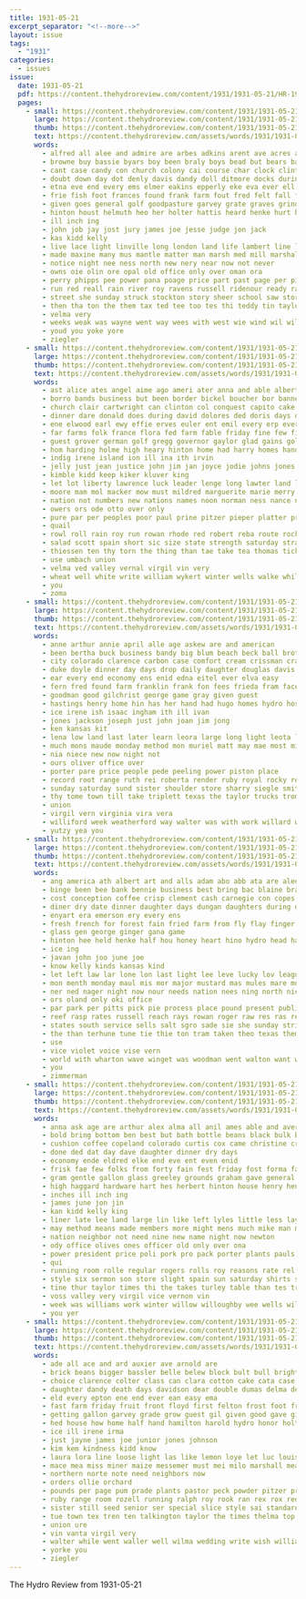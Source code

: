 ```yaml
---
title: 1931-05-21
excerpt_separator: "<!--more-->"
layout: issue
tags:
  - "1931"
categories:
  - issues
issue:
  date: 1931-05-21
  pdf: https://content.thehydroreview.com/content/1931/1931-05-21/HR-1931-05-21.pdf
  pages:
    - small: https://content.thehydroreview.com/content/1931/1931-05-21/small/HR-1931-05-21-01.jpg
      large: https://content.thehydroreview.com/content/1931/1931-05-21/large/HR-1931-05-21-01.jpg
      thumb: https://content.thehydroreview.com/content/1931/1931-05-21/thumbnails/HR-1931-05-21-01.jpg
      text: https://content.thehydroreview.com/assets/words/1931/1931-05-21/HR-1931-05-21-01.txt
      words:
        - alfred all alee and admire are arbes adkins arent ave acres ally asta aber
        - browne buy bassie byars boy been braly boys bead but bears bassler baal bae brothers beulah branco bones breed bill byler bernice bry bandy barber ber blew bailiff bank bryson beach ball back bala boucher bessie bee business band ben
        - cant case candy con church colony cai course char clock clinton class can city come comp child crow cox cecil chock cross carnegie chater cole cock court cramp carney chittenden corn chamber
        - doubt down day dot denly davis dandy doll ditmore docks during davidson dolly dye days date dunithan double death daughter dick dan dairy dust done dumas
        - etna eve end every ems elmer eakins epperly eke eva ever ell
        - frie fish foot frances found frank farm fout fred felt fall from foreman farmer felton fisher fort fell fing fears fund folsom friends first for
        - given goes general golf goodpasture garvey grate graves grinder gun gave good game grade
        - hinton houst helmuth heo her holter hattis heard henke hurt hour hart house him harriett had hand hydro hes hard high has hail harmon half hen home hambrick hafer hold hatfield halls hardware
        - ill inch ing
        - john job jay jost jury james joe jesse judge jon jack
        - kas kidd kelly
        - live lace light linville long london land life lambert line lum last league look like leedy leon lea large lone lomas little
        - made maxine many mus mantle matter man marsh med mill marshall meed morin money merle maule miller men morgan market mand mons mis min mos more monday mak members march main mol murry may mcanally mesh moore
        - notice night nee ness north new nery near now not never
        - owns oie olin ore opal old office only over oman ora
        - perry phipps pee power pana poage price part past page per pitzer palace people pretty pass phe prise
        - run red reall rain river roy ravens russell ridenour ready race rozell rogers ray
        - street she sunday struck stockton story sheer school saw storm second summerfield stick sumer store sher savi seats soon such stand saturday straight style siefert sherman schools smith said search slagell sinning stange son staples sang simpson south salat seven standard senior sack staff
        - then tha ton the them tax ted tee too tes thi teddy tin taylor than taken toy tate team thering tell town
        - velma very
        - weeks weak was wayne went way wees with west wie wind wil will work wake waller winsor wal week won whit while wells well wider weatherford wen
        - youd you yoke yore
        - ziegler
    - small: https://content.thehydroreview.com/content/1931/1931-05-21/small/HR-1931-05-21-02.jpg
      large: https://content.thehydroreview.com/content/1931/1931-05-21/large/HR-1931-05-21-02.jpg
      thumb: https://content.thehydroreview.com/content/1931/1931-05-21/thumbnails/HR-1931-05-21-02.jpg
      text: https://content.thehydroreview.com/assets/words/1931/1931-05-21/HR-1931-05-21-02.txt
      words:
        - ast alice ates angel aime ago ameri ater anna and able albert ask ard aro aid alfred aban american ale ach all allen are
        - borro bands business but been border bickel boucher bor banner board big buy bell bland blood bring better busi bill baby born brand book bryan best bah barber burkhalter belle
        - church clair cartwright can clinton col conquest capito cake city cox christian commer cream coats car cal call curtis caller cheer came common custer cares comes course close come
        - dinner dare donald does during david dolores ded doris days day dick demand ding dewey dalke
        - ene elwood earl ewy effie erves euler ent emil every erp ever eppes epperly england
        - far farms folk france flora fed farm fable friday fine few finger faith fred farmer from friends for foree fry forward friend fee fresh funck frank fellow frost french fancy
        - guest grover german golf gregg governor gaylor glad gains golden gros gordon gun good ginger grace glass glow george
        - hom harding holme high heary hinton home had harry homes hand henry hydro health henke her hope hed heidebrecht handy harris heard husband has harder him honorable herndon
        - indig irene island ion ill ina ith irvin
        - jelly just jean justice john jim jan joyce jodie johns jones jay jentz
        - kimble kidd keep kiker kluver king
        - let lot liberty lawrence luck leader lenge long lawter land look louis law las lasley lucky laws lent lynch legal last lins learn len large list lloyd lewis lucile les lee
        - moore mam mol macker mow must mildred marguerite marie merry mulder matter million mound mapel mor mond miller minus most monday made many much mis means mckee may man main miss mar more marion
        - nation not numbers new nations names noon norman ness nance nicely nice now night near nims notice niece
        - owers ors ode otto over only
        - pure par per peoples poor paul prine pitzer pieper platter price present pitter pounds prince pound pass pay pot peden pretty pose pleasure pastor
        - quail
        - rowl roll rain roy run rowan rhode red robert reba route rocks ringer rowland ralph rice round
        - salad scott spain short sic size state strength saturday straight states smith sun say stacks still style stance see small shadow sul sue session suits such sines sermons service school ser sien sermon siege sugar store sturgill shutler sunday sunda sand south she stockton slow simm siek sot sutton strong son sister
        - thiessen ten thy torn the thing than tae take tea thomas tickel taylor toe tie them tax tomas townsend thelma triplett
        - use umbach union
        - velma ved valley vernal virgil vin very
        - wheat well white write william wykert winter wells walke while wife way wales walker wool welcome went week with why weatherford williford won wit will was
        - you
        - zoma
    - small: https://content.thehydroreview.com/content/1931/1931-05-21/small/HR-1931-05-21-03.jpg
      large: https://content.thehydroreview.com/content/1931/1931-05-21/large/HR-1931-05-21-03.jpg
      thumb: https://content.thehydroreview.com/content/1931/1931-05-21/thumbnails/HR-1931-05-21-03.jpg
      text: https://content.thehydroreview.com/assets/words/1931/1931-05-21/HR-1931-05-21-03.txt
      words:
        - anne arthur annie april alle age askew are and american
        - been bertha buck business bandy big blum beach beck ball brother bessie buyer bora
        - city colorado clarence carbon case comfort cream crissman crail cost con car came clark cordell cling church cedar call colony curnutt company colon
        - duke doyle dinner day days drop daily daughter douglas davis
        - ear every end economy ens enid edna eitel ever elva easy
        - fern fred found farm franklin frank fon fees frieda fram face fay for friday friends fine fry fam ford
        - goodman good gilchrist george game gray given guest
        - hastings henry home hin has her hand had hugo homes hydro host holiday hinton
        - ice irene ish isaac ingham ith ill ivan
        - jones jackson joseph just john joan jim jong
        - ken kansas kit
        - lena low land last later learn leora large long light leota lela lin loss lay leaders
        - much mons maude monday method mon muriel matt may mae most missouri macklin mathis mary mildred miles marriage many miss main men
        - nia niece new now night not
        - ours oliver office over
        - porter pare price people pede peeling power piston place
        - record root range ruth rei roberta render ruby royal rocky rolison rhoads rick reason ray
        - sunday saturday sund sister shoulder store sharry siegle smith six school seger sad she such sudan sins sang service sims star stroll save summer sons show spies sun style scott son standard
        - thy tome town till take triplett texas the taylor trucks trom tobe
        - union
        - virgil vern virginia vira vera
        - williford week weatherford way walter was with work willard warm willingham why weather webb west wise will wilson went
        - yutzy yea you
    - small: https://content.thehydroreview.com/content/1931/1931-05-21/small/HR-1931-05-21-04.jpg
      large: https://content.thehydroreview.com/content/1931/1931-05-21/large/HR-1931-05-21-04.jpg
      thumb: https://content.thehydroreview.com/content/1931/1931-05-21/thumbnails/HR-1931-05-21-04.jpg
      text: https://content.thehydroreview.com/assets/words/1931/1931-05-21/HR-1931-05-21-04.txt
      words:
        - ang america ath albert art and alls adam abo abb ata are alee abbot apple all abbo ani aim adams
        - binge been bee bank bennie business best bring bac blaine bradley bas bonnie bacon beckham bute bessie bryan bureau back
        - cost conception coffee crisp clement cash carnegie con copes cal cry cael cam certain chamber cast call courts caddo childre clinton coe cecil came chambers
        - diner dry date dinner daughter days dungan daughters during detter day
        - enyart era emerson ery every ens
        - fresh french for forest fain fried farm from fly flay finger first friday fer
        - glass gen george ginger gana game
        - hinton hee held henke half hou honey heart hino hydro head has her harsh how home howe hara had
        - ice ing
        - javan john joo june joe
        - know kelly kinds kansas kind
        - let left law lar lone lon last light lee leve lucky lov league
        - mon menth monday maul mis mor major mustard mas mules mare more man mildred means mai marie million made mcalester market mary may
        - ner ned nager night now nour needs nation nees ning north nice not
        - ors oland only oki office
        - par park per pitts pick pie process place pound present public phat pene part pada power pete
        - reef rasp rates russell reach rays rowan roger raw res ras real ray
        - states south service sells salt sgro sade sie she sunday strike sis sale sayres sutton sal say scott sick sider see suter sunshine send sudan sha sun
        - the than terhune tune tie thie ton tram taken theo texas them try teen touch
        - use
        - vice violet voice vise vern
        - world with wharton wave winget was woodman went walton want way wie week wife will west winter wilbur wells
        - you
        - zimmerman
    - small: https://content.thehydroreview.com/content/1931/1931-05-21/small/HR-1931-05-21-05.jpg
      large: https://content.thehydroreview.com/content/1931/1931-05-21/large/HR-1931-05-21-05.jpg
      thumb: https://content.thehydroreview.com/content/1931/1931-05-21/thumbnails/HR-1931-05-21-05.jpg
      text: https://content.thehydroreview.com/assets/words/1931/1931-05-21/HR-1931-05-21-05.txt
      words:
        - anna ask age are arthur alex alma all anil ames able and aver ave acres alton ann aid
        - bold bring bottom ben best but bath bottle beans black bulk bessie baby body buy blue bot berry ball boschert buck bill bell been better bert back
        - cushion coffee copeland colorado curtis cox came christine crissman covington cine counter crow carl can clement con cali cinderella city call current custer citizen car company
        - done ded dat day dave daughter dinner dry days
        - economy ende eldred elke end eve ent even enid
        - frisk fae few folks from forty fain fest friday fost forma farm first fox frank fall fast for
        - gram gentle gallon glass greeley grounds graham gave general gener goes
        - high haggard hardware hart hes herbert hinton house henry hen heath hydro him hire hada home hour her harm had husted held
        - inches ill inch ing
        - james june jon jin
        - kan kidd kelly king
        - liner late lee land large lin like left lyles little less lay lung low loss locks long las light lard lor letter leaders last
        - may method means made members more might mens much mike man monday mae marion mcpherson men miles maude mangum
        - nation neighbor not need nine new name night now newton
        - ody office olives ones officer old only over ona
        - power president price poli pork pro pack porter plants pauls per pulse pay pounds pure plant plas patsy
        - qui
        - running room rolle regular rogers rolls roy reasons rate rel raymond ruch ras roller
        - style six sermon son store slight spain sun saturday shirts seed shed sor silks steel she sylvester sharry sister still sand service stroke sell sheets shock shell simple states short stant sam sunday senator school such small special soon
        - tine thur taylor times thi the takes turley table than tes try
        - voss valley very virgil vice vernon vin
        - week was williams work winter willow willoughby wee wells will weeks want weldon wear washer went with wyatt wire wilbur west while
        - you yer
    - small: https://content.thehydroreview.com/content/1931/1931-05-21/small/HR-1931-05-21-06.jpg
      large: https://content.thehydroreview.com/content/1931/1931-05-21/large/HR-1931-05-21-06.jpg
      thumb: https://content.thehydroreview.com/content/1931/1931-05-21/thumbnails/HR-1931-05-21-06.jpg
      text: https://content.thehydroreview.com/assets/words/1931/1931-05-21/HR-1931-05-21-06.txt
      words:
        - ade all ace and ard auxier ave arnold are
        - brick beans bigger bassler belle belew block bult bull bright bandy best both bouche bring bale bell bricks box bars brothers browne bank bath
        - choice clarence colter class can clara cotton cake cata case carlyle cruse cope cash chet cream clock crystal check call cane
        - daughter dandy death days davidson dear double dumas delma denham dies davis dennis dozier dale day dark
        - eld every epton ene end ever ean easy ema
        - fast farm friday fruit front floyd first felton frost foot friends fancher for from folks
        - getting gallon garvey grade grow guest gil given good gave givens going ground green
        - hed house how home half hand hamilton harold hydro honor holter herman hatfield hardware
        - ice ill irene irma
        - just jayne james joe junior jones johnson
        - kim kem kindness kidd know
        - laura lora line loose light las like lemon loye let luc louis laundry
        - mace mea miss miner maize messemer must mei milo marshall meal mill may moulds milk mary
        - northern norte note need neighbors now
        - orders ollie orchard
        - pounds per page pum prade plants pastor peck powder pitzer price porch pint
        - ruby range room rozell running ralph roy rook ran rex rox red
        - sister still seed senior ser special slice style sai standard sugar school sunshine sunrise sloppy smith stove see swim stover sale solo store son service stockton saturday small soap
        - tue town tex tren ten talkington taylor the times thelma top too tee tes them take
        - union ure
        - vin vanta virgil very
        - walter while went waller well wilma wedding write wish williams will word wells way wallace woodward with water watch work week west
        - yorke you
        - ziegler
---
```


The Hydro Review from 1931-05-21

<!--more-->

